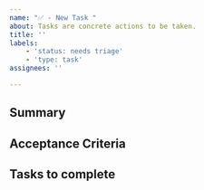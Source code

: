 ```yaml
---
name: "✅ - New Task "
about: Tasks are concrete actions to be taken.
title: ''
labels: 
    - 'status: needs triage'
    - 'type: task'
assignees: ''

---
```


## Summary
<!-- What is the context needed to understand this task -->

## Acceptance Criteria
<!-- When will we know that this task is complete -->

## Tasks to complete
<!-- What tasks are needed, you might have an idea or maybe not -->
